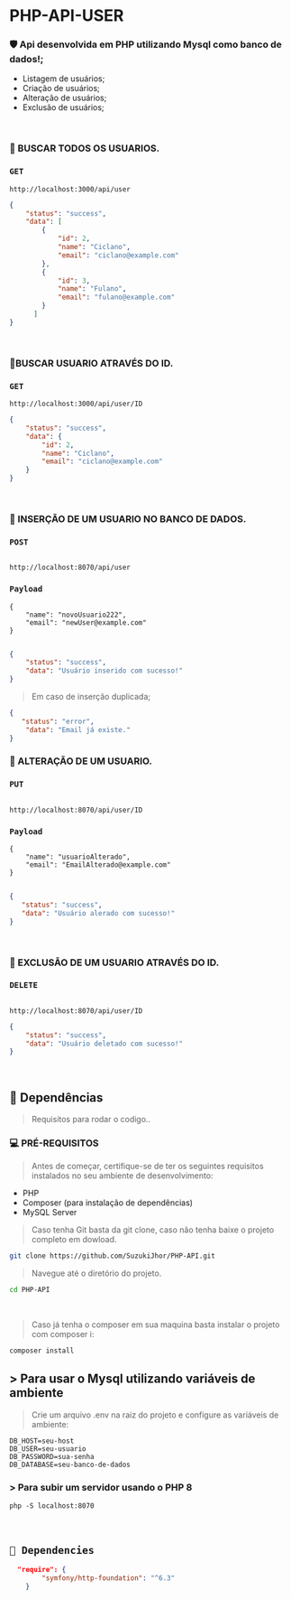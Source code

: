 # PHP-API-USER

### 🛡️ Api desenvolvida em PHP utilizando Mysql como banco de dados!; 
 - Listagem de usuários;
 - Criação de usuários;
 - Alteração de usuários;
 - Exclusão de usuários;

<br/>

### 🎯 BUSCAR TODOS OS USUARIOS.
  
### ```GET``` 
```URL
http://localhost:3000/api/user
```
  
```JSON
{
    "status": "success",
    "data": [
        {
            "id": 2,
            "name": "Ciclano",
            "email": "ciclano@example.com"
        },
        {
            "id": 3,
            "name": "Fulano",
            "email": "fulano@example.com"
        }
      ]
}
```
  
<br /> 

### 🎯BUSCAR USUARIO ATRAVÉS DO ID.
  
### ```GET``` 
```URL
http://localhost:3000/api/user/ID 
```
  
```JSON
{
    "status": "success",
    "data": {
        "id": 2,
        "name": "Ciclano",
        "email": "ciclano@example.com"
    }
}
```
  
<br /> 

### 🎯 INSERÇÃO DE UM USUARIO NO BANCO DE DADOS.
  
### ```POST``` 

```URL

http://localhost:8070/api/user
```

### ```Payload``` 
```body
{
    "name": "novoUsuario222",
    "email": "newUser@example.com"
}
 
```
  
```JSON
{
    "status": "success",
    "data": "Usuário inserido com sucesso!"
}

```

> Em caso de inserção duplicada;

```JSON
{
   "status": "error",
    "data": "Email já existe."
}

```

### 🎯 ALTERAÇÃO DE UM USUARIO.
  
### ```PUT``` 

```URL

http://localhost:8070/api/user/ID
```

### ```Payload``` 
```body
{
    "name": "usuarioAlterado",
    "email": "EmailAlterado@example.com"
}
 
```
  
```JSON
{
   "status": "success",
   "data": "Usuário alerado com sucesso!"
}

```
<br /> 


### 🎯 EXCLUSÃO DE UM USUARIO ATRAVÉS DO ID.
  
### ```DELETE``` 

```URL

http://localhost:8070/api/user/ID
```

```JSON
{
    "status": "success",
    "data": "Usuário deletado com sucesso!"
}

```
<br /> 

## 🧪 Dependências
> Requisitos para rodar o codigo..

 ###  💻 PRÉ-REQUISITOS

> Antes de começar, certifique-se de ter os seguintes requisitos instalados no seu ambiente de desenvolvimento:

- PHP
- Composer (para instalação de dependências)
- MySQL Server

  

> Caso tenha Git basta da git clone, caso não tenha baixe o projeto completo em dowload.

```BASH
git clone https://github.com/SuzukiJhor/PHP-API.git
```
> Navegue até o diretório do projeto.

```BASH
cd PHP-API
```
<br /> 

> Caso já tenha o composer em sua maquina basta instalar o projeto com composer i:

```BASH
composer install
```

## > Para usar o Mysql utilizando variáveis de ambiente

> Crie um arquivo .env na raiz do projeto e configure as variáveis de ambiente:

```
DB_HOST=seu-host
DB_USER=seu-usuario
DB_PASSWORD=sua-senha
DB_DATABASE=seu-banco-de-dados

```

### > Para subir um servidor usando o PHP 8

```
php -S localhost:8070 
```

<br/>

## `📖 Dependencies` 

```JSON
  "require": {
        "symfony/http-foundation": "^6.3"
    }

```
